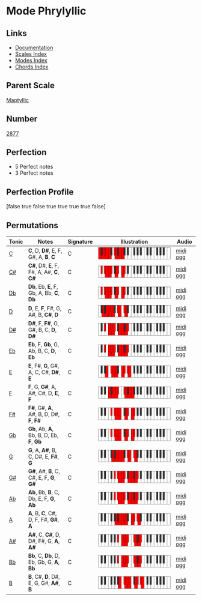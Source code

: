 # Mode Phrylyllic

## Links

- [Documentation](index.md)
- [Scales Index](Scales.md)
- [Modes Index](Modes.md)
- [Chords Index](Chords.md)

## Parent Scale

[Maptyllic](ScaleMaptyllic.md)

## Number

[2877](https://ianring.com/musictheory/scales/2877)

## Perfection

- 5 Perfect notes
- 3 Perfect notes

## Perfection Profile

[false true false true true true true false]

## Permutations

| Tonic | Notes | Signature | Illustration | Audio |
|-------|-------|-----------|--------------|-------|
| [C](ModeCNaturalPhrylyllic.md) | **C**, D, **D#**, E, F, G#, A, **B**, **C** | C | ![CNaturalPhrylyllic](ModeCNaturalPhrylyllic.png) | [midi](ModeCNaturalPhrylyllic.mid) [ogg](ModeCNaturalPhrylyllic.ogg) |
| [C#](ModeCSharpPhrylyllic.md) | **C#**, D#, **E**, F, F#, A, A#, **C**, **C#** | C | ![CSharpPhrylyllic](ModeCSharpPhrylyllic.png) | [midi](ModeCSharpPhrylyllic.mid) [ogg](ModeCSharpPhrylyllic.ogg) |
| [Db](ModeDFlatPhrylyllic.md) | **Db**, Eb, **E**, F, Gb, A, Bb, **C**, **Db** | C | ![DFlatPhrylyllic](ModeDFlatPhrylyllic.png) | [midi](ModeDFlatPhrylyllic.mid) [ogg](ModeDFlatPhrylyllic.ogg) |
| [D](ModeDNaturalPhrylyllic.md) | **D**, E, **F**, F#, G, A#, B, **C#**, **D** | C | ![DNaturalPhrylyllic](ModeDNaturalPhrylyllic.png) | [midi](ModeDNaturalPhrylyllic.mid) [ogg](ModeDNaturalPhrylyllic.ogg) |
| [D#](ModeDSharpPhrylyllic.md) | **D#**, F, **F#**, G, G#, B, C, **D**, **D#** | C | ![DSharpPhrylyllic](ModeDSharpPhrylyllic.png) | [midi](ModeDSharpPhrylyllic.mid) [ogg](ModeDSharpPhrylyllic.ogg) |
| [Eb](ModeEFlatPhrylyllic.md) | **Eb**, F, **Gb**, G, Ab, B, C, **D**, **Eb** | C | ![EFlatPhrylyllic](ModeEFlatPhrylyllic.png) | [midi](ModeEFlatPhrylyllic.mid) [ogg](ModeEFlatPhrylyllic.ogg) |
| [E](ModeENaturalPhrylyllic.md) | **E**, F#, **G**, G#, A, C, C#, **D#**, **E** | C | ![ENaturalPhrylyllic](ModeENaturalPhrylyllic.png) | [midi](ModeENaturalPhrylyllic.mid) [ogg](ModeENaturalPhrylyllic.ogg) |
| [F](ModeFNaturalPhrylyllic.md) | **F**, G, **G#**, A, A#, C#, D, **E**, **F** | C | ![FNaturalPhrylyllic](ModeFNaturalPhrylyllic.png) | [midi](ModeFNaturalPhrylyllic.mid) [ogg](ModeFNaturalPhrylyllic.ogg) |
| [F#](ModeFSharpPhrylyllic.md) | **F#**, G#, **A**, A#, B, D, D#, **F**, **F#** | C | ![FSharpPhrylyllic](ModeFSharpPhrylyllic.png) | [midi](ModeFSharpPhrylyllic.mid) [ogg](ModeFSharpPhrylyllic.ogg) |
| [Gb](ModeGFlatPhrylyllic.md) | **Gb**, Ab, **A**, Bb, B, D, Eb, **F**, **Gb** | C | ![GFlatPhrylyllic](ModeGFlatPhrylyllic.png) | [midi](ModeGFlatPhrylyllic.mid) [ogg](ModeGFlatPhrylyllic.ogg) |
| [G](ModeGNaturalPhrylyllic.md) | **G**, A, **A#**, B, C, D#, E, **F#**, **G** | C | ![GNaturalPhrylyllic](ModeGNaturalPhrylyllic.png) | [midi](ModeGNaturalPhrylyllic.mid) [ogg](ModeGNaturalPhrylyllic.ogg) |
| [G#](ModeGSharpPhrylyllic.md) | **G#**, A#, **B**, C, C#, E, F, **G**, **G#** | C | ![GSharpPhrylyllic](ModeGSharpPhrylyllic.png) | [midi](ModeGSharpPhrylyllic.mid) [ogg](ModeGSharpPhrylyllic.ogg) |
| [Ab](ModeAFlatPhrylyllic.md) | **Ab**, Bb, **B**, C, Db, E, F, **G**, **Ab** | C | ![AFlatPhrylyllic](ModeAFlatPhrylyllic.png) | [midi](ModeAFlatPhrylyllic.mid) [ogg](ModeAFlatPhrylyllic.ogg) |
| [A](ModeANaturalPhrylyllic.md) | **A**, B, **C**, C#, D, F, F#, **G#**, **A** | C | ![ANaturalPhrylyllic](ModeANaturalPhrylyllic.png) | [midi](ModeANaturalPhrylyllic.mid) [ogg](ModeANaturalPhrylyllic.ogg) |
| [A#](ModeASharpPhrylyllic.md) | **A#**, C, **C#**, D, D#, F#, G, **A**, **A#** | C | ![ASharpPhrylyllic](ModeASharpPhrylyllic.png) | [midi](ModeASharpPhrylyllic.mid) [ogg](ModeASharpPhrylyllic.ogg) |
| [Bb](ModeBFlatPhrylyllic.md) | **Bb**, C, **Db**, D, Eb, Gb, G, **A**, **Bb** | C | ![BFlatPhrylyllic](ModeBFlatPhrylyllic.png) | [midi](ModeBFlatPhrylyllic.mid) [ogg](ModeBFlatPhrylyllic.ogg) |
| [B](ModeBNaturalPhrylyllic.md) | **B**, C#, **D**, D#, E, G, G#, **A#**, **B** | C | ![BNaturalPhrylyllic](ModeBNaturalPhrylyllic.png) | [midi](ModeBNaturalPhrylyllic.mid) [ogg](ModeBNaturalPhrylyllic.ogg) |
